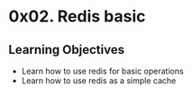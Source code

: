 # 0x02. Redis basic
## Learning Objectives
- Learn how to use redis for basic operations
- Learn how to use redis as a simple cache